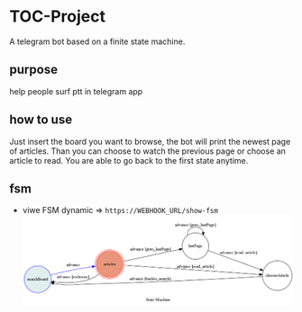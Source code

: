 # TOC-Project
A telegram bot based on a finite state machine.
## purpose
help people surf ptt in telegram app
## how to use
Just insert the board you want to browse, the bot will print the newest page of articles. Than you can choose to watch the previous page or choose an article to read. You are able to go back to the first state anytime.
## fsm
* viwe FSM dynamic => `https://WEBHOOK_URL/show-fsm`
![fsm](./img/show-fsm.png)
